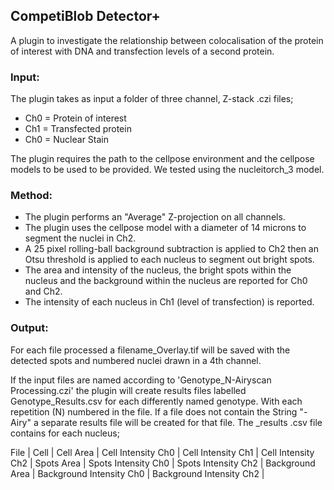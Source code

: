 ## CompetiBlob Detector+

A plugin to investigate the relationship between colocalisation of the protein of interest with DNA and 
transfection levels of a second protein. 

### Input:
The plugin takes as input a folder of three channel, Z-stack .czi files;

   - Ch0 = Protein of interest
   - Ch1 = Transfected protein
   - Ch0 = Nuclear Stain

The plugin requires the path to the cellpose environment and the cellpose models to be used to be provided. We tested
using the nucleitorch_3 model.

### Method:

- The plugin performs an "Average" Z-projection on all channels.
- The plugin uses the cellpose model with a diameter of 14 microns  to segment the nuclei in Ch2. 
- A 25 pixel rolling-ball background subtraction is applied to Ch2 then an Otsu threshold is applied to each nucleus to 
  segment out bright spots. 
- The area and intensity of the nucleus, the bright spots within the nucleus and the background within the nucleus are 
reported for Ch0 and Ch2.
- The intensity of each nucleus in Ch1 (level of transfection) is reported.

### Output:

For each file processed a filename_Overlay.tif will be saved with the detected spots and numbered nuclei drawn in a 4th 
channel.

If the input files are named according to 'Genotype_N-Airyscan Processing.czi' the plugin will create results files 
labelled Genotype_Results.csv for each differently named genotype. With each repetition (N) numbered in the file. If a 
file does not contain the String "-Airy" a separate results file will be created for that file. The _results .csv file 
contains for each nucleus;

File | Cell | Cell Area | Cell Intensity Ch0 | Cell Intensity Ch1 | Cell Intensity Ch2 | Spots Area | 
Spots Intensity Ch0 | Spots Intensity Ch2 | Background Area | Background Intensity Ch0 | Background Intensity Ch2 |





